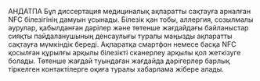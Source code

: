 АНДАТПА
Бұл диссертация медициналық ақпаратты сақтауға арналған NFC білезігінің дамуын ұсынады. Білезік қан тобы, аллергия, созылмалы аурулар, қабылданған дәрілер және төтенше жағдайдағы байланыстар сияқты пайдаланушының денсаулығы туралы маңызды ақпаратты сақтауға мүмкіндік береді. Ақпаратқа смартфон немесе басқа NFC қосылған құрылғы арқылы білезікті сканерлеу арқылы қол жеткізуге болады. Төтенше жағдай туындаған жағдайда дәрігерлер барлық тіркелген контактілерге оқиға туралы хабарлама жібере алады.